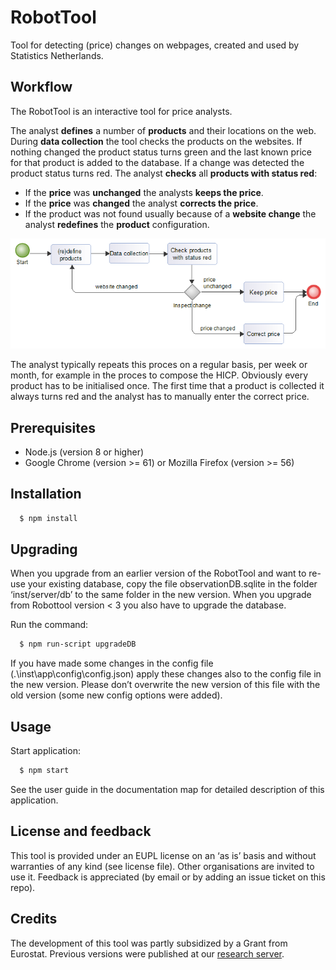 # RobotTool
Tool for detecting (price) changes on webpages, created and used by Statistics Netherlands.

## Workflow
The RobotTool is an interactive tool for price analysts.

The analyst **defines** a number of **products** and their locations on the web.
During **data collection** the tool checks the products on the websites.
If nothing changed the product status turns green and the last known price for that product is added to the database.
If a change was detected the product status turns red.
The analyst **checks** all **products with status red**:
- If the **price** was **unchanged** the analysts **keeps the price**.
- If the **price** was **changed** the analyst **corrects the price**.
- If the product was not found usually because of a **website change** the analyst **redefines** the **product** configuration.

![Workflow](workflow.png)

The analyst typically repeats this proces on a regular basis, per week or month, for example in the proces to compose the HICP.
Obviously every product has to be initialised once.
The first time that a product is collected it always turns red and the analyst has to manually enter the correct price.

## Prerequisites
- Node.js (version 8 or higher)
- Google Chrome (version >= 61) or Mozilla Firefox (version >= 56)

## Installation

```bash
  $ npm install
```

## Upgrading

When you upgrade from an earlier version of the RobotTool and want to re-use your existing database, copy the file observationDB.sqlite in the folder ‘inst/server/db’ to the same folder in the new version.
When you upgrade from Robottool version < 3 you also have to upgrade the database.

Run the command:
```bash
  $ npm run-script upgradeDB
```

If you have made some changes in the config file (.\inst\app\config\config.json) apply these changes also to the config file in the new version. Please don’t overwrite the new version of this file with the old version (some new config options were added).

## Usage

Start application:
```bash
  $ npm start
```

See the user guide in the documentation map for detailed description of this application.

## License and feedback
This tool is provided under an EUPL license on an ‘as is’ basis and without warranties of any kind (see license file).
Other organisations are invited to use it.
Feedback is appreciated (by email or by adding an issue ticket on this repo).


## Credits
The development of this tool was partly subsidized by a Grant from Eurostat. Previous versions were published at our
[research server](http://research.cbs.nl/Projects/RobotTool).
